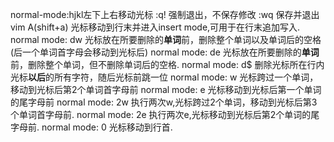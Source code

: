 

normal-mode:hjkl左下上右移动光标
:q! 强制退出，不保存修改
:wq 保存并退出vim
A(shift+a) 光标移动到行末并进入insert mode,可用于在行末追加写入.
normal mode: dw 光标放在所要删除的**单词**前，删除整个单词以及单词后的空格(后一个单词首字母会移动到光标后)
normal mode: de 光标放在所要删除的**单词**前，删除整个单词，但不删除单词后的空格.
normal mode: d$ 删除光标所在行内光标**以后**的所有字符，随后光标前跳一位
normal mode: w 光标跨过一个单词，移动到光标后第2个单词首字母前
normal mode: e 光标移动到光标后第一个单词的尾字母前
normal mode: 2w 执行两次w,光标跨过2个单词，移动到光标后第3个单词首字母前.
normal mode: 2e 执行两次e,光标移动到光标后第2个单词的尾字母前.
normal mode: 0 光标移动到行首.
 
